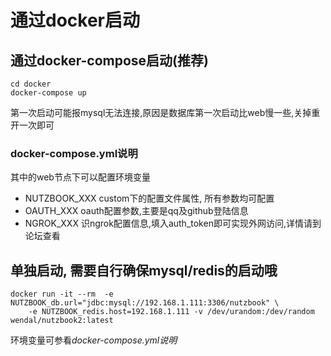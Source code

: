 # 通过docker启动

## 通过docker-compose启动(推荐)

```
cd docker
docker-compose up
```

第一次启动可能报mysql无法连接,原因是数据库第一次启动比web慢一些,关掉重开一次即可

### docker-compose.yml说明

其中的web节点下可以配置环境变量

* NUTZBOOK_XXX custom下的配置文件属性, 所有参数均可配置
* OAUTH_XXX    oauth配置参数,主要是qq及github登陆信息
* NGROK_XXX    识ngrok配置信息,填入auth_token即可实现外网访问,详情请到论坛查看 

## 单独启动, 需要自行确保mysql/redis的启动哦

```
docker run -it --rm  -e NUTZBOOK_db.url="jdbc:mysql://192.168.1.111:3306/nutzbook" \
	-e NUTZBOOK_redis.host=192.168.1.111 -v /dev/urandom:/dev/random wendal/nutzbook2:latest
```

环境变量可参看*docker-compose.yml说明*
